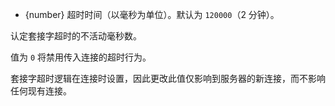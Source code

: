 <!-- YAML
added: v0.9.12
-->

* {number} 超时时间（以毫秒为单位）。默认为 `120000`（2 分钟）。

认定套接字超时的不活动毫秒数。

值为 `0` 将禁用传入连接的超时行为。

套接字超时逻辑在连接时设置，因此更改此值仅影响到服务器的新连接，而不影响任何现有连接。

